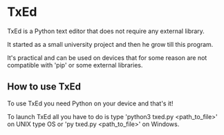 # TxEd

TxEd is a Python text editor that does not require any external library. 

It started as a small university project and then he grow till this program.

It's practical and can be used on devices that for some reason are not compatible with 'pip' or
some external libraries.

## How to use TxEd
To use TxEd you need Python on your device and that's it!

To launch TxEd all you have to do is type 'python3 txed.py <path_to_file>' on UNIX type OS or 
'py txed.py <path_to_file>' on Windows.

